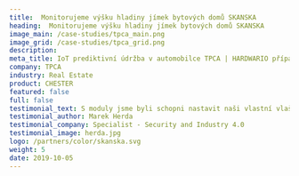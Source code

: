 ```yaml
---
title:  Monitorujeme výšku hladiny jímek bytových domů SKANSKA
heading:  Monitorujeme výšku hladiny jímek bytových domů SKANSKA
image_main: /case-studies/tpca_main.png
image_grid: /case-studies/tpca_grid.png
description:
meta_title: IoT prediktivní údržba v automobilce TPCA | HARDWARIO případová studie
company: TPCA
industry: Real Estate
product: CHESTER
featured: false
full: false
testimonial_text: S moduly jsme byli schopni nastavit naši vlastní vlaštovku Průmyslu 4.0 už za pár dní. A ušetřilo nám to čas i peníze.
testimonial_author: Marek Herda
testimonial_company: Specialist - Security and Industry 4.0
testimonial_image: herda.jpg
logo: /partners/color/skanska.svg
weight: 5
date: 2019-10-05
---
```

